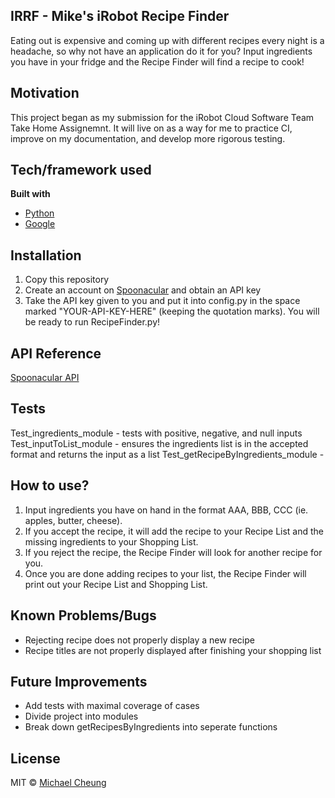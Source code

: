 ## IRRF - Mike's iRobot Recipe Finder
Eating out is expensive and coming up with different recipes every night is a headache, so why not have an application do it for you?
Input ingredients you have in your fridge and the Recipe Finder will find a recipe to cook!

## Motivation
This project began as my submission for the iRobot Cloud Software Team Take Home Assignemnt. It will live on as a way for me to practice CI, improve on my documentation, and develop more rigorous testing.

## Tech/framework used
<b>Built with</b>
- [Python](https://www.python.org/)
- [Google](https://www.google.com/)

## Installation
1. Copy this repository
2. Create an account on [Spoonacular](https://spoonacular.com/food-api) and obtain an API key
3. Take the API key given to you and put it into config.py in the space marked "YOUR-API-KEY-HERE" (keeping the quotation marks).
You will be ready to run RecipeFinder.py!

## API Reference
[Spoonacular API](https://spoonacular.com/food-api/docs/)

## Tests
Test_ingredients_module - tests with positive, negative, and null inputs
Test_inputToList_module - ensures the ingredients list is in the accepted format and returns the input as a list
Test_getRecipeByIngredients_module - 

## How to use?
1. Input ingredients you have on hand in the format AAA, BBB, CCC (ie. apples, butter, cheese).
2. If you accept the recipe, it will add the recipe to your Recipe List and the missing ingredients to your Shopping List.
3. If you reject the recipe, the Recipe Finder will look for another recipe for you.
4. Once you are done adding recipes to your list, the Recipe Finder will print out your Recipe List and Shopping List.

## Known Problems/Bugs
- Rejecting recipe does not properly display a new recipe
- Recipe titles are not properly displayed after finishing your shopping list

## Future Improvements
- Add tests with maximal coverage of cases
- Divide project into modules
- Break down getRecipesByIngredients into seperate functions

## License
MIT © [Michael Cheung](https://www.tmikec.com)
